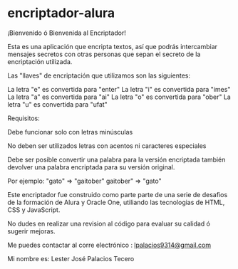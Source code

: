 # encriptador-alura

¡Bienvenido ó Bienvenida al Encriptador!

Esta es una aplicación que encripta textos, así que podrás intercambiar mensajes secretos con otras personas que sepan el secreto de la encriptación utilizada.

Las "llaves" de encriptación que utilizamos son las siguientes:

La letra "e" es convertida para "enter"
La letra "i" es convertida para "imes"
La letra "a" es convertida para "ai"
La letra "o" es convertida para "ober"
La letra "u" es convertida para "ufat"

Requisitos:

Debe funcionar solo con letras minúsculas

No deben ser utilizados letras con acentos ni caracteres especiales

Debe ser posible convertir una palabra para la versión encriptada también devolver una palabra encriptada para su versión original.

Por ejemplo:
"gato" => "gaitober"
gaitober" => "gato"

Este encriptador fue construido como parte parte de una serie de desafios de la formación de Alura y Oracle One, utiliando las tecnologias de HTML, CSS y JavaScript.

No dudes en realizar una revision al código para evaluar su calidad ó sugerir mejoras.

Me puedes contactar al corre electrónico : lpalacios9314@gmail.com

Mi nombre es: Lester José Palacios Tecero